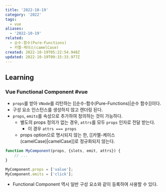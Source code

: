 ```yaml
---
title: '2022-10-19'
category: '2022'
tags:
  - vue
aliases:
  - '2022-10-19'
related:
  - 순수-함수(Pure-Functions)
  - 카멜-케이스(camelCase)
created: 2022-10-19T05:22:54.948Z
updated: 2022-10-19T09:15:33.977Z
---
```


## Learning

### Vue Functional Component #vue

- `props`를 받아 `VNode`를 리턴하는 [[순수-함수(Pure-Functions)|순수 함수]]이다.
- 구성 요소 인스턴스를 생성하지 않고 렌더링 된다.
- `props`, `emits`를 속성으로 추가하여 정의하는 것이 가능하다.
  - 별도의 props 정의가 없는 경우, `attrs`를 모두 `props` 인자로 전달 받는다.
    - 이 경우 `attrs === props`
  - props option으로 명시되지 않는 한, [[카멜-케이스(camelCase)|camelCase]]로 정규화되지 않는다.

```js
function MyComponent(props, {slots, emit, attrs}) {
	// ...
}

MyComponent.props = ['value'];
MyComponent.emits = ['click'];
```

- Functional Component 역시 일반 구성 요소와 같이 등록하여 사용할 수 있다.
